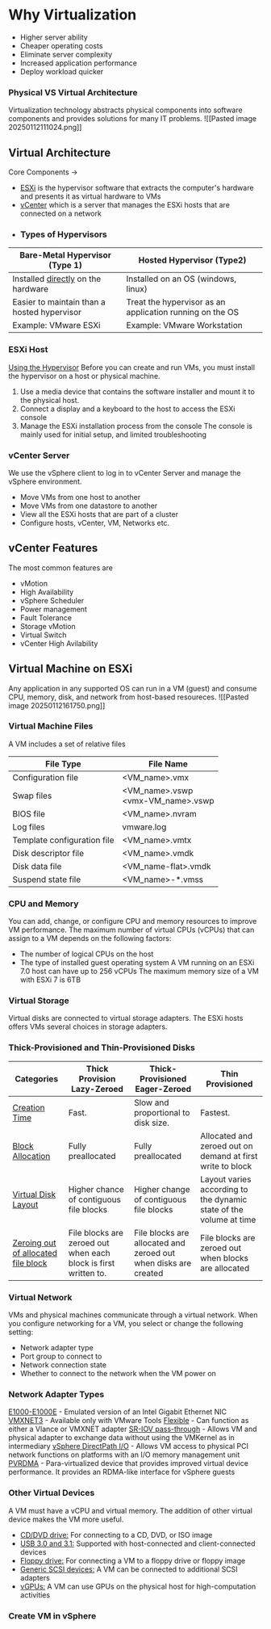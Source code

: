 # Why Virtualization
- Higher server ability
- Cheaper operating costs
- Eliminate server complexity 
- Increased application performance
- Deploy workload quicker
### Physical VS Virtual Architecture
Virtualization technology abstracts physical components into software components and provides solutions for many IT problems.
![[Pasted image 20250112111024.png]]
## Virtual Architecture
Core Components -> 
- <u>ESXi</u> is the hypervisor software that extracts the computer's hardware and presents it as virtual hardware to VMs
- <u>vCenter</u> which is a server that manages the ESXi hosts that are connected on a network
- ### Types of Hypervisors
| Bare-Metal Hypervisor (Type 1)              | Hosted Hypervisor (Type2)                                |
| ------------------------------------------- | -------------------------------------------------------- |
| Installed <u>directly</u> on the hardware   | Installed on an OS (windows, linux)                      |
| Easier to maintain than a hosted hypervisor | Treat the hypervisor as an application running on the OS |
| Example: VMware ESXi                        | Example: VMware Workstation                              |
### ESXi Host
<u>Using the Hypervisor</u>
Before you can create and run VMs, you must install the hypervisor on a host or physical machine.
1. Use a media device that contains the software installer and mount it to the physical host.
2. Connect a display and a keyboard to the host to access the ESXi console
3. Manage the ESXi installation process from the console
The console is mainly used for initial setup, and limited troubleshooting

### vCenter Server
We use the vSphere client to log in to vCenter Server and manage the vSphere environment.
- Move VMs from one host to another
- Move VMs from one datastore to another
- View all the ESXi hosts that are part of a cluster
- Configure hosts, vCenter, VM, Networks etc.

## vCenter Features
The most common features are 
- vMotion
- High Availability
- vSphere Scheduler 
- Power management
- Fault Tolerance
- Storage vMotion
- Virtual Switch
- vCenter High Avilability

## Virtual Machine on ESXi
Any application in any supported OS can run in a VM (guest) and consume CPU, memory, disk, and network from host-based resoureces.
![[Pasted image 20250112161750.png]]
### Virtual Machine Files
A VM includes a set of relative files

| File Type                   | File Name                            |
| --------------------------- | ------------------------------------ |
| Configuration file          | <VM_name>.vmx                        |
| Swap files                  | <VM_name>.vswp<br><vmx-VM_name>.vswp |
| BIOS file                   | <VM_name>.nvram                      |
| Log files                   | vmware.log                           |
| Template configuration file | <VM_name>.vmtx                       |
| Disk descriptor file        | <VM_name>.vmdk                       |
| Disk data file              | <VM_name-flat>.vmdk                  |
| Suspend state file          | <VM_name>-*.vmss                     |
### CPU and Memory
You can add, change, or configure CPU and memory resources to improve VM performance. The maximum number of virtual CPUs (vCPUs) that can assign to a VM depends on the following factors: 
- The number of logical CPUs on the host
- The type of installed guest operating system
A VM running on an ESXi 7.0 host can have up to 256 vCPUs
The maximum memory size of a VM with ESXi 7 is 6TB
### Virtual Storage 
Virtual disks are connected to virtual storage adapters.
The ESXi hosts offers VMs several choices in storage adapters.
### Thick-Provisioned and Thin-Provisioned Disks
| Categories                                 | Thick Provision Lazy-Zeroed                                     | Thick-Provisioned Eager-Zeroed                                  | Thin Provisioned                                                   |
| ------------------------------------------ | --------------------------------------------------------------- | --------------------------------------------------------------- | ------------------------------------------------------------------ |
| <u>Creation Time</u>                       | Fast.                                                           | Slow and proportional to disk size.                             | Fastest.                                                           |
| <u>Block Allocation</u>                    | Fully preallocated                                              | Fully preallocated                                              | Allocated and zeroed out on demand at first write to block         |
| <u>Virtual Disk Layout</u>                 | Higher chance of contiguous file blocks                         | Higher change of contiguous file blocks                         | Layout varies according to the dynamic state of the volume at time |
| <u>Zeroing out of allocated file block</u> | File blocks are zeroed out when each block is first written to. | File blocks are allocated and zeroed out when disks are created | File blocks are zeroed out when blocks are allocated               |
### Virtual Network
VMs and physical machines communicate through a virtual network.
When you configure networking for a VM, you select or change the following setting: 
- Network adapter type
- Port group to connect to
- Network connection state
- Whether to connect to the network when the VM power on

### Network Adapter Types
<u>E1000-E1000E</u> - Emulated version of an Intel Gigabit Ethernet NIC
<u>VMXNET3</u> - Available only with VMware Tools 
<u>Flexible</u> - Can function as either a Vlance or VMXNET adapter
<u>SR-IOV pass-through</u> - Allows VM and physical adapter to exchange data without using the VMKernel as in intermediary
<u>vSphere DirectPath I/O</u> - Allows VM access to physical PCI network functions on platforms with an I/O memory management unit
<u>PVRDMA</u> - Para-virtualized device that provides improved virtual device performance. It provides an RDMA-like interface for vSphere guests
### Other Virtual Devices
A VM must have a vCPU and virtual memory. The addition of other virtual device makes the VM more useful.
- <u>CD/DVD drive:</u> For connecting to a CD, DVD, or ISO image
- <u>USB 3.0 and 3.1:</u> Supported with host-connected and client-connected devices
- <u>Floppy drive:</u> For connecting a VM to a floppy drive or floppy image
- <u>Generic SCSI devices:</u> A VM can be connected to additional SCSI adapters
- <u>vGPUs:</u> A VM can use GPUs on the physical host for high-computation activities
### Create VM in vSphere  